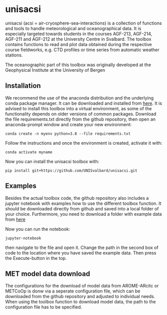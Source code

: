 # unisacsi

unisacsi (acsi = air-cryosphere-sea-interactions) is a collection of functions and tools to handle meteorological and oceanographical data. It is especially targeted towards students in the courses AGF-213, AGF-214, AGF-211 and AGF-212 at the University Centre in Svalbard. The toolbox contains functions to read and plot data obtained during the respective course fieldworks, e.g. CTD profiles or time series from automatic weather stations.

The oceanographic part of this toolbox was originally developed at the Geophysical Institute at the University of Bergen


## Installation

We recommend the use of the anaconda distribution and the underlying conda package manager. It can be downloaded and installed from [here](https://www.anaconda.com/products/distribution). It is advised to install this toolbox into a virtual environment, as some of the functionality depends on older versions of common packages. Download the file requirements.txt directly from the github repository, then open an anaconda-prompt window and create your new environment:
```
conda create -n myenv python=3.8 --file requirements.txt
```

Follow the instructions and once the environment is created, activate it with:
```
conda activate myname
```

Now you can install the unisacsi toolbox with:
```
pip install git+https://github.com/UNISvalbard/unisacsi.git
```

## Examples

Besides the actual toolbox code, the github repository also includes a jupyter notebook with examples how to use the different toolbox function. It should be downloaded directly from github and saved into a local folder of your choice. Furthermore, you need to download a folder with example data from [here](https://www.google.com)

Now you can run the notebook:
```
jupyter-notebook
```
then navigate to the file and open it. Change the path in the second box of code to the location where you have saved the example data. Then press the Execute-button in the top.

## MET model data download

The configurations for the download of model data from AROME-ARcitc or METCoOp is donw via a seperate configuration file, which can be downloaded from the github repository and adjusted to individual needs. When using the toolbox function to download model data, the path to the configuration file has to be specified.
